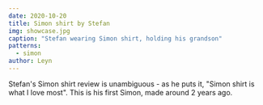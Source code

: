 ```yaml
---
date: 2020-10-20
title: Simon shirt by Stefan
img: showcase.jpg
caption: "Stefan wearing Simon shirt, holding his grandson"
patterns:
  - simon
author: Leyn
---
```


Stefan's Simon shirt review is unambiguous - as he puts it, "Simon shirt is what I love most". This is his first Simon, made around 2 years ago.
